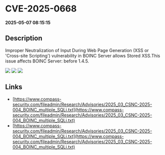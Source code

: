 # CVE-2025-0668

**2025-05-07 08:15:15**

## Description
Improper Neutralization of Input During Web Page Generation (XSS or 'Cross-site Scripting') vulnerability in BOINC Server allows Stored XSS.This issue affects BOINC Server: before 1.4.5.

![](https://img.shields.io/static/v1?label=Score&message=9.3&color=red)
![](https://img.shields.io/static/v1?label=Severity&message=CRITICAL&color=red)
![](https://img.shields.io/static/v1?label=CWE&message=SQL&color=green)

## Links
- [https://www.compass-security.com/fileadmin/Research/Advisories/2025_03_CSNC-2025-004_BOINC_multiple_SQLi.txt](https://www.compass-security.com/fileadmin/Research/Advisories/2025_03_CSNC-2025-004_BOINC_multiple_SQLi.txt)
- [https://www.compass-security.com/fileadmin/Research/Advisories/2025_03_CSNC-2025-004_BOINC_multiple_SQLi.txt](https://www.compass-security.com/fileadmin/Research/Advisories/2025_03_CSNC-2025-004_BOINC_multiple_SQLi.txt)
